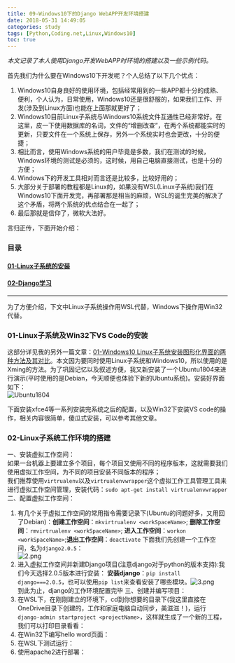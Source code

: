 ```yaml
---
title: 09-Windows10下的Django WebAPP开发环境搭建
date: 2018-05-31 14:49:05
categories: study
tags: [Python,Coding.net,Linux,Windows10]
toc: true
--- 
```

<p class = "uk-text-right"><i>本文记录了本人使用Django开发WebAPP时环境的搭建以及一些示例代码。</i></p> 

首先我们为什么要在Windows10下开发呢？个人总结了以下几个优点：   

1. Windows10自身良好的使用环境，包括经常用到的一些APP都十分的成熟、便利，个人认为，日常使用，Windows10还是很舒服的，如果我们工作、开发(涉及到Linux方面)也能在上面那就更好了；
2. Windows10目前Linux子系统与Windows10系统文件互通性已经非常好。在这里，皮一下使用数据库的名词，文件的“增删改查”，在两个系统都能实时的更新，只要文件在一个系统上保存，另外一个系统实时也会更改，十分的便捷；
3. 相比而言，使用Windows系统的用户毕竟是多数，我们在测试的时候，Windows环境的测试是必须的，这时候，用自己电脑直接测试，也是十分的方便；
4. Windows下的开发工具相对而言还是比较多，比较好用的；
5. 大部分关于部署的教程都是Linux的，如果没有WSL(Linux子系统)我们在Windows10下面开发完，再部署那是相当的麻烦，WSL的诞生完美的解决了这个矛盾，将两个系统的优点结合在一起了；
6. 最后那就是信仰了，微软大法好。  

言归正传，下面开始介绍：  
### 目录  
####  [01-Linux子系统的安装](#1)  
####  [02-Django学习](#2)  
---
为了方便介绍，下文中Linux子系统操作用WSL代替，Windows下操作用Win32代替。
<h3 id="1">01-Linux子系统及Win32下VS Code的安装</h3>   

这部分详见我的另外一篇文章：[01-Windows10 Linux子系统安装图形化界面的两种方法及其对比](#1)。本文因为要同时使用Linux子系统和Windows10，所以使用的是Xming的方法。为了巩固记忆以及叙述方便，我又新安装了一个Ubuntu1804来进行演示(平时使用的是Debian，今天顺便也体验下新的Ubuntu系统)。安装好界面如下：  
![Ubuntu1804](https://i.loli.net/2018/05/31/5b0fa9292f9d3.png)
<!--删除链接：https://sm.ms/delete/P1CeGbhJHQu3cmp -->
下面安装xfce4等一系列安装完系统之后的配置，以及Win32下安装VS code的操作，相关内容很简单，傻瓜式安装，可以参考其他文章。
<h3 id="2">02-Linux子系统工作环境的搭建</h3>  

一、安装虚拟工作空间：     
如果一台机器上要建立多个项目，每个项目又使用不同的程序版本，这就需要我们使用虚拟工作空间，为不同的项目安装不同版本的程序；  
我们推荐使用`virtrualenv`以及`virtrualenvwrapper`这个虚拟工作工具管理工具来进行虚拟工作空间管理，安装代码：`sudo apt-get install virtrualenvwrapper`  
二、配置虚拟工作空间：
1. 有几个关于虚拟工作空间的常用指令需要记录下(Ubuntu的问题好多，又用回了Debian)：**创建工作空间**：`mkvirtrualenv <workSpaceName>`; **删除工作空间**：`rmvirtrualenv <workSpaceName>`; **进入工作空间**：`workon <workSpaceName>`;**退出工作空间**：`deactivate` 下面我们先创建一个工作空间，名为`django2.0.5`：  
 ![2.png](https://i.loli.net/2018/05/31/5b0fb5ab97795.png)<!-- 删除链接https://sm.ms/delete/D8S9itZd5hLIuJa -->
2. 进入虚拟工作空间并新建Django项目(注意django对于python的版本支持):我们今天选择2.0.5版本进行安装： **安装django**：`pip install django===2.0.5`，也可以使用`pip list`来查看安装了哪些模块。![3.png](https://i.loli.net/2018/05/31/5b0fb765e5b78.png)  
到此为止，django的工作环境配置完毕<!--删除链接 https://sm.ms/delete/1y4N9wAthERQ5qo -->
三、创建并编写项目：
1. 在WSL下，在刚刚建立的环境下，cd到你想要的目录下(我这里直接在OneDrive目录下创建的，工作和家庭电脑自动同步，美滋滋！)，运行`django-admin startproject <projectName>`，这样就生成了一个新的工程，我们可以打印目录看看：
2. 在Win32下编写hello word页面：
3. 在WSL下测试运行：
4. 使用apache2进行部署：